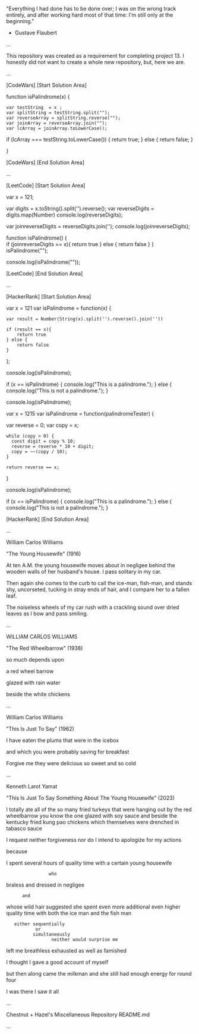 
"Everything I had done has to be done 
over; I was on the wrong track entirely, 
and after working hard most of that time: 
I'm still only at the beginning." 

- Gustave Flaubert

...

This repository was created as a requirement for
completing project 13. I honestly did not want to
create a whole new repository, but, here we are.

...

[CodeWars] [Start Solution Area]

function isPalindrome(x) {


    var testString  = x ;
    var splitString = testString.split(""); 
    var reverseArray = splitString.reverse("");  
    var joinArray = reverseArray.join("");     
    var lcArray = joinArray.toLowerCase();
 
    

if (lcArray === testString.toLowerCase()) {
return true;
} else {
return false;
}

}

[CodeWars] [End Solution Area]

...

[LeetCode] [Start Solution Area]

var x = 121;

var digits = x.toString().split('').reverse();
var reverseDigits = digits.map(Number)
console.log(reverseDigits);

var joinreverseDigits = reverseDigits.join('');
console.log(joinreverseDigits);

function isPalindrome() 
{    
      if (joinreverseDigits == x){
          return true
      } else {
          return false
      }
} 
isPalindrome("");

console.log(isPalindrome(""));

[LeetCode] [End Solution Area]

...

[HackerRank] [Start Solution Area]

var x = 121
var isPalindrome = function(x) {

    var result = Number(String(x).split('').reverse().join(''))

    if (result == x){
        return true
    } else {
        return false
    }

};

console.log(isPalindrome);

if (x == isPalindrome) {
  console.log("This is a palindrome.");
} else {
  console.log("This is not a palindrome.");
}

console.log(isPalindrome);    

var x = 1215
var isPalindrome = function(palindromeTester) {


 var reverse = 0;
    var copy = x;

    while (copy > 0) {
      const digit = copy % 10;
      reverse = reverse * 10 + digit;
      copy = ~~(copy / 10);
    }

    return reverse == x;
}

console.log(isPalindrome);

if (x == isPalindrome) {
  console.log("This is a palindrome.");
} else {
  console.log("This is not a palindrome.");
}

[HackerRank] [End Solution Area]

...

William Carlos Williams

"The Young Housewife"  (1916)

At ten A.M. the young housewife
moves about in negligee behind
the wooden walls of her husband's house.
I pass solitary in my car.

Then again she comes to the curb
to call the ice-man, fish-man, and stands
shy, uncorseted, tucking in
stray ends of hair, and I compare her
to a fallen leaf.

The noiseless wheels of my car
rush with a crackling sound over
dried leaves as I bow and pass smiling.

...

WILLIAM CARLOS WILLIAMS

"The Red Wheelbarrow" (1938)

so much depends
upon

a red wheel
barrow

glazed with rain
water

beside the white
chickens

...

William Carlos Williams

"This Is Just To Say" (1962)

I have eaten
the plums
that were in
the icebox

and which
you were probably
saving
for breakfast

Forgive me
they were delicious
so sweet
and so cold

...

Kenneth Larot Yamat

"This Is Just To Say Something About The Young Housewife" (2023)

I totally ate all of the  so many    fried turkeys
that were hanging out
by the red wheelbarrow
you know     the one glazed with
soy sauce and beside the 
                      kentucky fried 
                             kung pao chickens
           which 
themselves were drenched in
              tabasco sauce

I request neither forgiveness
nor do I intend to apologize for
          my actions 

because 

I spent several hours
of quality time
with a certain young housewife

                    who

braless and dressed in negligee 

          and 

whose wild hair suggested
she spent even more additional
even higher quality time with
both the ice man
and the fish man

       either sequentially 
               or 
              simultaneously 
                     neither would surprise me

left me    breathless    exhausted
as well as      famished

I thought I gave a good
account of myself

but then along came 
          the milkman
and    she             still
   had enough energy 
       for 
    round four

I was there
I saw it all

...

Chestnut + Hazel's Miscellaneous Repository README.md

...

